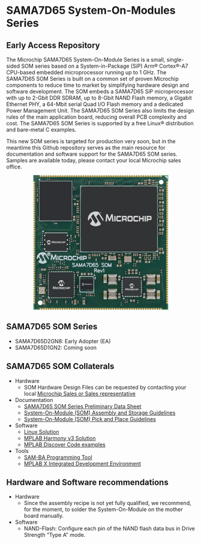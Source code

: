 # SAMA7D65 System-On-Modules Series
## Early Access Repository

The Microchip SAMA7D65 System-On-Module Series is a small, single-sided SOM series based on a System-in-Package (SiP) Arm® Cortex®-A7 CPU-based embedded microprocessor running up to 1 GHz.
The SAMA7D65 SOM Series is built on a common set of proven Microchip components to reduce time to market by simplifying hardware design and software development.
The SOM embeds a SAMA7D65 SiP microprocessor with up to 2-Gbit DDR SDRAM, up to 8-Gbit NAND Flash memory, a Gigabit Ethernet PHY, a 64-Mbit serial Quad I/O Flash memory and a dedicated Power Management Unit.
The SAMA7D65 SOM Series also limits the design rules of the main application board, reducing overall PCB complexity and cost. The SAMA7D65 SOM Series is supported by a free Linux® distribution and bare-metal C examples.   

This new SOM series is targeted for production very soon, but in the meantime this Github repository serves as the main resource for documentation and software support for the SAMA7D65 SOM series.  Samples are available today, please contact your local Microchip sales office. 

<p align="center"><img src="SAMA7D65-SOM.jpg" /></p>

## SAMA7D65 SOM Series
* SAMA7D65D2GN8: Early Adopter (EA)
* SAMA7D65D1GN2: Coming soon

## SAMA7D65 SOM Collaterals
* Hardware
  * SOM Hardware Design Files can be requested by contacting your local [Microchip Sales or Sales representative](https://www.microchip.com/en-us/about/global-sales-and-distribution)
* Documentation
  * [SAMA7D65 SOM Series Preliminary Data Sheet](Documentation/)
  * [System-On-Module (SOM) Assembly and Storage Guidelines](https://ww1.microchip.com/downloads/aemDocuments/documents/MPU32/ApplicationNotes/ApplicationNotes/System-On-Module-SOM-Assembly-and-Storage-Guidelines-DS00005249.pdf)
  * [System-On-Module (SOM) Pick and Place Guidelines](https://ww1.microchip.com/downloads/aemDocuments/documents/MPU32/ApplicationNotes/ApplicationNotes/System-On-Module-SOM-Pick-and-Place-Guidelines-ds00004878.pdf)
* Software
  * [Linux Solution](http://www.linux4sam.org/)
  * [MPLAB Harmony v3 Solution](https://www.microchip.com/en-us/tools-resources/configure/mplab-harmony)
  * [MPLAB Discover Code examples](https://mplab-discover.microchip.com/v2/category/com.microchip.code.examples?dsl=sama7d65)
* Tools
  * [SAM-BA Programming Tool](https://github.com/atmelcorp/sam-ba/releases/tag/v3.9)
  * [MPLAB X Integrated Development Environment](https://www.microchip.com/en-us/tools-resources/develop/mplab-x-ide)

## Hardware and Software recommendations
* Hardware
  * Since the assembly recipe is not yet fully qualified, we recommend, for the moment, to solder the System-On-Module on the mother board manually.
* Software
  * NAND-Flash: Configure each pin of the NAND flash data bus in Drive Strength “Type A” mode.

